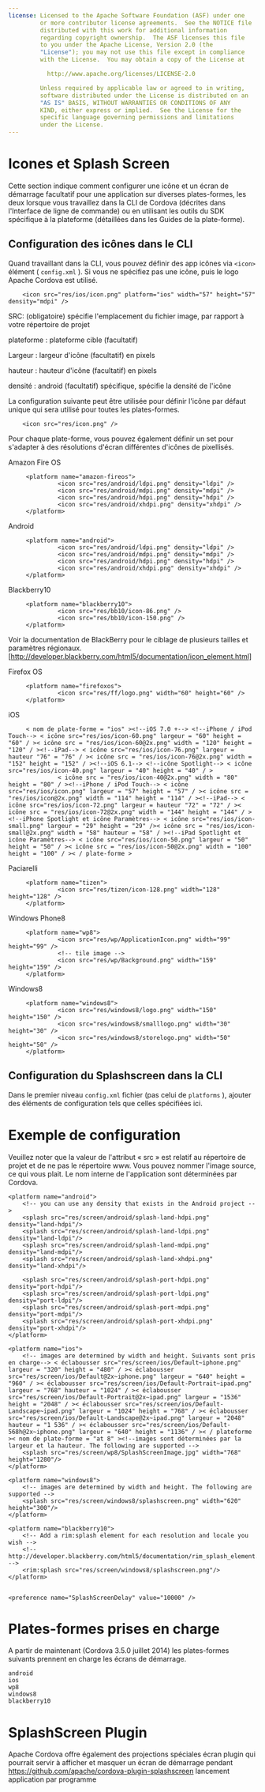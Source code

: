 ```yaml
---
license: Licensed to the Apache Software Foundation (ASF) under one
         or more contributor license agreements.  See the NOTICE file
         distributed with this work for additional information
         regarding copyright ownership.  The ASF licenses this file
         to you under the Apache License, Version 2.0 (the
         "License"); you may not use this file except in compliance
         with the License.  You may obtain a copy of the License at

           http://www.apache.org/licenses/LICENSE-2.0

         Unless required by applicable law or agreed to in writing,
         software distributed under the License is distributed on an
         "AS IS" BASIS, WITHOUT WARRANTIES OR CONDITIONS OF ANY
         KIND, either express or implied.  See the License for the
         specific language governing permissions and limitations
         under the License.
---
```


# Icones et Splash Screen

Cette section indique comment configurer une icône et un écran de démarrage facultatif pour une application sur diverses plates-formes, les deux lorsque vous travaillez dans la CLI de Cordova (décrites dans l'Interface de ligne de commande) ou en utilisant les outils du SDK spécifique à la plateforme (détaillées dans les Guides de la plate-forme).

## Configuration des icônes dans le CLI

Quand travaillant dans la CLI, vous pouvez définir des app icônes via `<icon>` élément ( `config.xml` ). Si vous ne spécifiez pas une icône, puis le logo Apache Cordova est utilisé.

        <icon src="res/ios/icon.png" platform="ios" width="57" height="57" density="mdpi" />
    

SRC: (obligatoire) spécifie l'emplacement du fichier image, par rapport à votre répertoire de projet

plateforme : plateforme cible (facultatif)

Largeur : largeur d'icône (facultatif) en pixels

hauteur : hauteur d'icône (facultatif) en pixels

densité : android (facultatif) spécifique, spécifie la densité de l'icône

La configuration suivante peut être utilisée pour définir l'icône par défaut unique qui sera utilisé pour toutes les plates-formes.

        <icon src="res/icon.png" />
    

Pour chaque plate-forme, vous pouvez également définir un set pour s'adapter à des résolutions d'écran différentes d'icônes de pixellisés.

Amazon Fire OS

         <platform name="amazon-fireos">
                  <icon src="res/android/ldpi.png" density="ldpi" />
                  <icon src="res/android/mdpi.png" density="mdpi" />
                  <icon src="res/android/hdpi.png" density="hdpi" />
                  <icon src="res/android/xhdpi.png" density="xhdpi" />
         </platform>
    

Android

         <platform name="android">
                  <icon src="res/android/ldpi.png" density="ldpi" />
                  <icon src="res/android/mdpi.png" density="mdpi" />
                  <icon src="res/android/hdpi.png" density="hdpi" />
                  <icon src="res/android/xhdpi.png" density="xhdpi" />
         </platform>
    

Blackberry10

         <platform name="blackberry10">
                  <icon src="res/bb10/icon-86.png" />
                  <icon src="res/bb10/icon-150.png" />
         </platform>
    

Voir la documentation de BlackBerry pour le ciblage de plusieurs tailles et paramètres régionaux. [http://developer.blackberry.com/html5/documentation/icon_element.html]

Firefox OS

         <platform name="firefoxos">
                  <icon src="res/ff/logo.png" width="60" height="60" />
         </platform>
    

iOS

         < nom de plate-forme = "ios" ><!--iOS 7.0 +--> <!--iPhone / iPod Touch--> < icône src="res/ios/icon-60.png" largeur = "60" height = "60" / >< icône src = "res/ios/icon-60@2x.png" width = "120" height = "120" / ><!--iPad--> < icône src="res/ios/icon-76.png" largeur = hauteur "76" = "76" / >< icône src = "res/ios/icon-76@2x.png" width = "152" height = "152" / ><!--iOS 6.1--> <!--icône Spotlight--> < icône src="res/ios/icon-40.png" largeur = "40" height = "40" / >
                  < icône src = "res/ios/icon-40@2x.png" width = "80" height = "80" / ><!--iPhone / iPod Touch--> < icône src="res/ios/icon.png" largeur = "57" height = "57" / >< icône src = "res/ios/icon@2x.png" width = "114" height = "114" / ><!--iPad--> < icône src="res/ios/icon-72.png" largeur = hauteur "72" = "72" / >< icône src = "res/ios/icon-72@2x.png" width = "144" height = "144" / ><!--iPhone Spotlight et icône Paramètres--> < icône src="res/ios/icon-small.png" largeur = "29" height = "29" />< icône src = "res/ios/icon-small@2x.png" width = "58" hauteur = "58" / ><!--iPad Spotlight et icône Paramètres--> < icône src="res/ios/icon-50.png" largeur = "50" height = "50" / >< icône src = "res/ios/icon-50@2x.png" width = "100" height = "100" / >< / plate-forme >
    

Paciarelli

         <platform name="tizen">
                  <icon src="res/tizen/icon-128.png" width="128" height="128" />
         </platform>
    

Windows Phone8

         <platform name="wp8">
                  <icon src="res/wp/ApplicationIcon.png" width="99" height="99" />
                  <!-- tile image -->
                  <icon src="res/wp/Background.png" width="159" height="159" />
         </platform>
    

Windows8

         <platform name="windows8">
                  <icon src="res/windows8/logo.png" width="150" height="150" />
                  <icon src="res/windows8/smalllogo.png" width="30" height="30" />
                  <icon src="res/windows8/storelogo.png" width="50" height="50" />
         </platform>
    

## Configuration du Splashscreen dans la CLI

Dans le premier niveau `config.xml` fichier (pas celui de `platforms` ), ajouter des éléments de configuration tels que celles spécifiées ici.

# Exemple de configuration

Veuillez noter que la valeur de l'attribut « src » est relatif au répertoire de projet et de ne pas le répertoire www. Vous pouvez nommer l'image source, ce qui vous plait. Le nom interne de l'application sont déterminées par Cordova.

    <platform name="android">
        <!-- you can use any density that exists in the Android project -->
        <splash src="res/screen/android/splash-land-hdpi.png" density="land-hdpi"/>
        <splash src="res/screen/android/splash-land-ldpi.png" density="land-ldpi"/>
        <splash src="res/screen/android/splash-land-mdpi.png" density="land-mdpi"/>
        <splash src="res/screen/android/splash-land-xhdpi.png" density="land-xhdpi"/>
    
        <splash src="res/screen/android/splash-port-hdpi.png" density="port-hdpi"/>
        <splash src="res/screen/android/splash-port-ldpi.png" density="port-ldpi"/>
        <splash src="res/screen/android/splash-port-mdpi.png" density="port-mdpi"/>
        <splash src="res/screen/android/splash-port-xhdpi.png" density="port-xhdpi"/>
    </platform>
    
    <platform name="ios">
        <!-- images are determined by width and height. Suivants sont pris en charge--> < éclabousser src="res/screen/ios/Default~iphone.png" largeur = "320" height = "480" / >< éclabousser src="res/screen/ios/Default@2x~iphone.png" largeur = "640" height = "960" / >< éclabousser src="res/screen/ios/Default-Portrait~ipad.png" largeur = "768" hauteur = "1024" / >< éclabousser src="res/screen/ios/Default-Portrait@2x~ipad.png" largeur = "1536" height = "2048" / >< éclabousser src="res/screen/ios/Default-Landscape~ipad.png" largeur = "1024" height = "768" / >< éclabousser src="res/screen/ios/Default-Landscape@2x~ipad.png" largeur = "2048" hauteur = "1 536" / >< éclabousser src="res/screen/ios/Default-568h@2x~iphone.png" largeur = "640" height = "1136" / >< / plateforme >< nom de plate-forme = "at 8" ><!--images sont déterminées par la largeur et la hauteur. The following are supported -->
        <splash src="res/screen/wp8/SplashScreenImage.jpg" width="768" height="1280"/>
    </platform>
    
    <platform name="windows8">
        <!-- images are determined by width and height. The following are supported -->
        <splash src="res/screen/windows8/splashscreen.png" width="620" height="300"/>
    </platform>
    
    <platform name="blackberry10">
        <!-- Add a rim:splash element for each resolution and locale you wish -->
        <!-- http://developer.blackberry.com/html5/documentation/rim_splash_element.html -->
        <rim:splash src="res/screen/windows8/splashscreen.png"/>
    </platform>
    
    
    <preference name="SplashScreenDelay" value="10000" />
    

# Plates-formes prises en charge

A partir de maintenant (Cordova 3.5.0 juillet 2014) les plates-formes suivants prennent en charge les écrans de démarrage.

    android
    ios
    wp8
    windows8
    blackberry10
    

# SplashScreen Plugin

Apache Cordova offre également des projections spéciales écran plugin qui pourrait servir à afficher et masquer un écran de démarrage pendant https://github.com/apache/cordova-plugin-splashscreen lancement application par programme